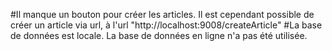 #Il manque un bouton pour créer les articles. Il est cependant possible de créer un article via url, à l'url "http://localhost:9008/createArticle"
#La base de données est locale. La base de données en ligne n'a pas été utilisée.
